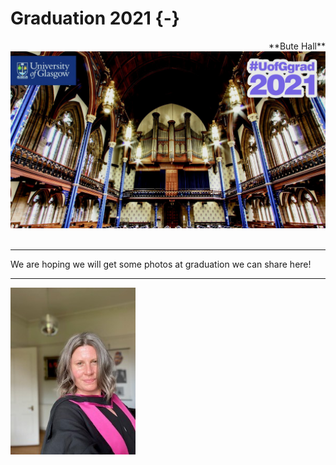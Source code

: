 # Graduation 2021 {-}

<div>
<span style = "float: right;">**Bute Hall**</span>
<br>
<img src="images/Bute Hall.jpg"> 
</div>


<div>
<br>
</div>

---

We are hoping we will get some photos at graduation we can share here!

---

<img src="images/gowns.jpg" style="width: 200px;">
